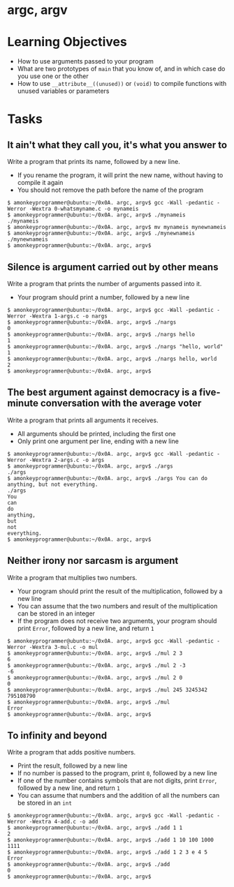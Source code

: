 # argc, argv

# Learning Objectives

* How to use arguments passed to your program
* What are two prototypes of `main` that you know of, and in which case do you use one or the other
* How to use `__attribute__((unused))` or `(void)` to compile functions with unused variables or parameters

# Tasks

## It ain't what they call you, it's what you answer to

Write a program that prints its name, followed by a new line.

* If you rename the program, it will print the new name, without having to compile it again
* You should not remove the path before the name of the program


```
$ amonkeyprogrammer@ubuntu:~/0x0A. argc, argv$ gcc -Wall -pedantic -Werror -Wextra 0-whatsmyname.c -o mynameis
$ amonkeyprogrammer@ubuntu:~/0x0A. argc, argv$ ./mynameis 
./mynameis
$ amonkeyprogrammer@ubuntu:~/0x0A. argc, argv$ mv mynameis mynewnameis
$ amonkeyprogrammer@ubuntu:~/0x0A. argc, argv$ ./mynewnameis 
./mynewnameis
$ amonkeyprogrammer@ubuntu:~/0x0A. argc, argv$
```

## Silence is argument carried out by other means

Write a program that prints the number of arguments passed into it.

* Your program should print a number, followed by a new line

```
$ amonkeyprogrammer@ubuntu:~/0x0A. argc, argv$ gcc -Wall -pedantic -Werror -Wextra 1-args.c -o nargs
$ amonkeyprogrammer@ubuntu:~/0x0A. argc, argv$ ./nargs 
0
$ amonkeyprogrammer@ubuntu:~/0x0A. argc, argv$ ./nargs hello
1
$ amonkeyprogrammer@ubuntu:~/0x0A. argc, argv$ ./nargs "hello, world"
1
$ amonkeyprogrammer@ubuntu:~/0x0A. argc, argv$ ./nargs hello, world
2
$ amonkeyprogrammer@ubuntu:~/0x0A. argc, argv$
```

## The best argument against democracy is a five-minute conversation with the average voter

Write a program that prints all arguments it receives.

* All arguments should be printed, including the first one
* Only print one argument per line, ending with a new line

```
$ amonkeyprogrammer@ubuntu:~/0x0A. argc, argv$ gcc -Wall -pedantic -Werror -Wextra 2-args.c -o args
$ amonkeyprogrammer@ubuntu:~/0x0A. argc, argv$ ./args 
./args
$ amonkeyprogrammer@ubuntu:~/0x0A. argc, argv$ ./args You can do anything, but not everything.
./args
You
can
do
anything,
but
not
everything.
$ amonkeyprogrammer@ubuntu:~/0x0A. argc, argv$ 
```

## Neither irony nor sarcasm is argument

Write a program that multiplies two numbers.

* Your program should print the result of the multiplication, followed by a new line
* You can assume that the two numbers and result of the multiplication can be stored in an integer
* If the program does not receive two arguments, your program should print `Error`, followed by a new line, and return `1`
  
```
$ amonkeyprogrammer@ubuntu:~/0x0A. argc, argv$ gcc -Wall -pedantic -Werror -Wextra 3-mul.c -o mul
$ amonkeyprogrammer@ubuntu:~/0x0A. argc, argv$ ./mul 2 3
6
$ amonkeyprogrammer@ubuntu:~/0x0A. argc, argv$ ./mul 2 -3
-6
$ amonkeyprogrammer@ubuntu:~/0x0A. argc, argv$ ./mul 2 0
0
$ amonkeyprogrammer@ubuntu:~/0x0A. argc, argv$ ./mul 245 3245342
795108790
$ amonkeyprogrammer@ubuntu:~/0x0A. argc, argv$ ./mul
Error
$ amonkeyprogrammer@ubuntu:~/0x0A. argc, argv$ 
```

## To infinity and beyond

Write a program that adds positive numbers.

* Print the result, followed by a new line
* If no number is passed to the program, print `0`, followed by a new line
* If one of the number contains symbols that are not digits, print `Error`, followed by a new line, and return `1`
* You can assume that numbers and the addition of all the numbers can be stored in an `int`


```
$ amonkeyprogrammer@ubuntu:~/0x0A. argc, argv$ gcc -Wall -pedantic -Werror -Wextra 4-add.c -o add
$ amonkeyprogrammer@ubuntu:~/0x0A. argc, argv$ ./add 1 1
2
$ amonkeyprogrammer@ubuntu:~/0x0A. argc, argv$ ./add 1 10 100 1000
1111
$ amonkeyprogrammer@ubuntu:~/0x0A. argc, argv$ ./add 1 2 3 e 4 5
Error
$ amonkeyprogrammer@ubuntu:~/0x0A. argc, argv$ ./add
0
$ amonkeyprogrammer@ubuntu:~/0x0A. argc, argv$ 
```
